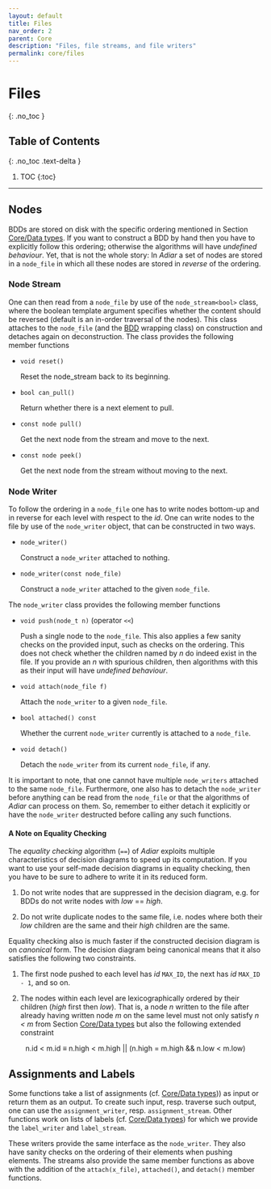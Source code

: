 ```yaml
---
layout: default
title: Files
nav_order: 2
parent: Core
description: "Files, file streams, and file writers"
permalink: core/files
---
```


# Files
{: .no_toc }

## Table of Contents
{: .no_toc .text-delta }

1. TOC
{:toc}

---

## Nodes

BDDs are stored on disk with the specific ordering mentioned in Section
[Core/Data types](data_types.md#identifiers-and-ordering). If you want to
construct a BDD by hand then you have to explicitly follow this ordering;
otherwise the algorithms will have _undefined behaviour_. Yet, that is not the
whole story: In _Adiar_ a set of nodes are stored in a `node_file` in which all
these nodes are stored in _reverse_ of the ordering.


### Node Stream

One can then read from a `node_file` by use of the `node_stream<bool>` class,
where the boolean template argument specifies whether the content should be
reversed (default is an in-order traversal of the nodes). This class attaches to
the `node_file` (and the [BDD](../bdd.md) wrapping class) on construction and
detaches again on deconstruction. The class provides the following member
functions

- `void reset()`

  Reset the node_stream back to its beginning.
  
- `bool can_pull()`

  Return whether there is a next element to pull.

- `const node pull()`

  Get the next node from the stream and move to the next.

- `const node peek()`

  Get the next node from the stream without moving to the next.

### Node Writer

To follow the ordering in a `node_file` one has to write nodes bottom-up and in
reverse for each level with respect to the _id_. One can write nodes to the file
by use of the `node_writer` object, that can be constructed in two ways.

- `node_writer()`

  Construct a `node_writer` attached to nothing.

- `node_writer(const node_file)`

  Construct a `node_writer` attached to the given `node_file`.

The `node_writer` class provides the following member functions

- `void push(node_t n)` (operator `<<`)

  Push a single node to the `node_file`. This also applies a few sanity checks
  on the provided input, such as checks on the ordering. This does not check
  whether the children named by _n_ do indeed exist in the file. If you provide
  an _n_ with spurious children, then algorithms with this as their input will
  have _undefined behaviour_.

- `void attach(node_file f)`

  Attach the `node_writer` to a given `node_file`.

- `bool attached() const`

  Whether the current `node_writer` currently is attached to a `node_file`.

- `void detach()`

  Detach the `node_writer` from its current `node_file`, if any.

It is important to note, that one cannot have multiple `node_writers` attached
to the same `node_file`. Furthermore, one also has to detach the `node_writer`
before anything can be read from the `node_file` or that the algorithms of
_Adiar_ can process on them. So, remember to either detach it explicitly or have
the `node_writer` destructed before calling any such functions.

#### A Note on Equality Checking

The _equality checking_ algorithm (`==`) of _Adiar_ exploits multiple
characteristics of decision diagrams to speed up its computation. If you want to
use your self-made decision diagrams in equality checking, then you have to be
sure to adhere to write it in its reduced form.

1. Do not write nodes that are suppressed in the decision diagram, e.g. for BDDs
   do not write nodes with _low_ == _high_.

2. Do not write duplicate nodes to the same file, i.e. nodes where both their
   _low_ children are the same and their _high_ children are the same.

Equality checking also is much faster if the constructed decision diagram is on
_canonical_ form. The decision diagram being canonical means that it also
satisfies the following two constraints.

1. The first node pushed to each level has _id_ `MAX_ID`, the next has _id_
   `MAX_ID - 1`, and so on.

2. The nodes within each level are lexicographically ordered by their children
  (_high_ first then _low_). That is, a node _n_ written to the file after
  already having written node _m_ on the same level must not only satisfy _n <
  m_ from Section [Core/Data types](data_types.md#identifiers-and-ordering)
  but also the following extended constraint

<p style="text-align: center;">
  n.id < m.id ≡ n.high < m.high || (n.high = m.high && n.low < m.low)
</p>

## Assignments and Labels

Some functions take a list of assignments (cf. [Core/Data types](data_types.md#assignments)))
as input or return them as an output. To create such input, resp. traverse such
output, one can use the `assignment_writer`, resp. `assignment_stream`. Other
functions work on lists of labels (cf. [Core/Data types](data_types.md#identifiers-and-ordering))
for which we provide the `label_writer` and `label_stream`.

These writers provide the same interface as the `node_writer`. They also have
sanity checks on the ordering of their elements when pushing elements. The
streams also provide the same member functions as above with the addition of the
`attach(x_file)`, `attached()`, and `detach()` member functions.

